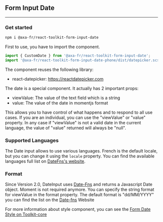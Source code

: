 ## Form Input Date

---

### Get started

```sh
npm i @axa-fr/react-toolkit-form-input-date
```

First to use, you have to import the component.

```js
import { CustomDate } from '@axa-fr/react-toolkit-form-input-date';
import '@axa-fr/react-toolkit-form-input-date-phone/dist/datepicker.scss';
```

The component reuses the following library:

- react-datepicker: https://reactdatepicker.com

The date is a special component. It actually has 2 important props:

- viewValue: The value of the text field which is a string
- value: The value of the date in momentjs format

This allows you to have control of what happens and to respond to all use cases. If you are an individual, you can use the "viewValue" or "value" property. In any case if "viewValue" is not a valid date in the current language, the value of "value" returned will always be "null".

### Supported Languages

The Date input allows to use various languages. French is the default locale, but you can change it using the `locale` property. You can find the available languages full list on [DateFns's website](https://date-fns.org/v2.0.0-alpha.18/docs/I18n#supported-languages).

### Format

Since Version 2.0, DateInput uses [Date-Fns](https://date-fns.org/) and returns a Javascript Date object. Moment is not required anymore. You can specify the string format for viewValue in the format property. The default format is "dd/MM/YYYY" you can find the list on the [Date-fns](https://date-fns.org/docs/format) Website

For more information about style component, you can see the [Form Date Style on Toolkit-core ](http://toolkit-intranet-axa.azurewebsites.net/#/form)
